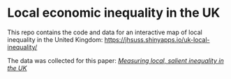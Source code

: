 # Local economic inequality in the UK

This repo contains the code and data for an interactive map of local inequality in the United Kingdom: https://jhsuss.shinyapps.io/uk-local-inequality/

The data was collected for this paper: [*Measuring local, salient inequality in the UK*](https://papers.ssrn.com/sol3/papers.cfm?abstract_id=3958731)
